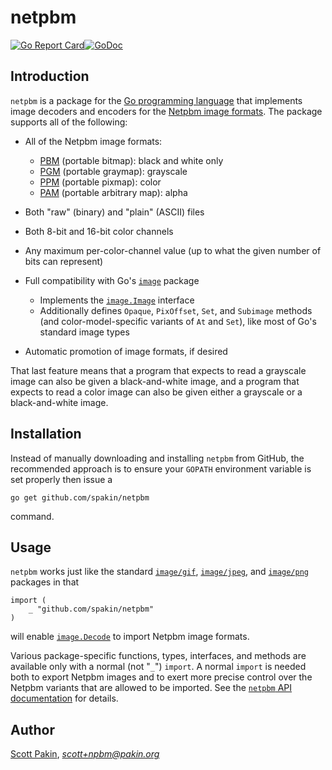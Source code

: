 netpbm
======

[![Go Report Card](https://goreportcard.com/badge/github.com/spakin/netpbm)](https://goreportcard.com/report/github.com/spakin/netpbm)[![GoDoc](https://godoc.org/github.com/spakin/netpbm?status.svg)](https://godoc.org/github.com/spakin/netpbm)

Introduction
------------

`netpbm` is a package for the [Go programming language](http://www.golang.org/) that implements image decoders and encoders for the [Netpbm image formats](http://netpbm.sourceforge.net/doc/#formats).  The package supports all of the following:

* All of the Netpbm image formats:

  - [PBM](http://netpbm.sourceforge.net/doc/pbm.html) (portable bitmap): black and white only
  - [PGM](http://netpbm.sourceforge.net/doc/pgm.html) (portable graymap): grayscale
  - [PPM](http://netpbm.sourceforge.net/doc/ppm.html) (portable pixmap): color
  - [PAM](http://netpbm.sourceforge.net/doc/pam.html) (portable arbitrary map): alpha

* Both "raw" (binary) and "plain" (ASCII) files

* Both 8-bit and 16-bit color channels

* Any maximum per-color-channel value (up to what the given number of bits can represent)

* Full compatibility with Go's [`image`](https://golang.org/pkg/image/) package

  - Implements the [`image.Image`](https://golang.org/pkg/image/#Image) interface
  - Additionally defines `Opaque`, `PixOffset`, `Set`, and `Subimage` methods (and color-model-specific variants of `At` and `Set`), like most of Go's standard image types

* Automatic promotion of image formats, if desired

That last feature means that a program that expects to read a grayscale image can also be given a black-and-white image, and a program that expects to read a color image can also be given either a grayscale or a black-and-white image.

Installation
------------

Instead of manually downloading and installing `netpbm` from GitHub, the recommended approach is to ensure your `GOPATH` environment variable is set properly then issue a

    go get github.com/spakin/netpbm

command.

Usage
-----

`netpbm` works just like the standard [`image/gif`](https://golang.org/pkg/image/gif/), [`image/jpeg`](https://golang.org/pkg/image/jpeg/), and [`image/png`](https://golang.org/pkg/image/png/) packages in that 

    import (
        _ "github.com/spakin/netpbm"
    )

will enable [`image.Decode`](https://golang.org/pkg/image/#Decode) to import Netpbm image formats.

Various package-specific functions, types, interfaces, and methods are available only with a normal (not "`_`") `import`.  A normal `import` is needed both to export Netpbm images and to exert more precise control over the Netpbm variants that are allowed to be imported.  See the [`netpbm` API documentation](http://godoc.org/github.com/spakin/netpbm) for details.

Author
------

[Scott Pakin](http://www.pakin.org/~scott/), *scott+npbm@pakin.org*
